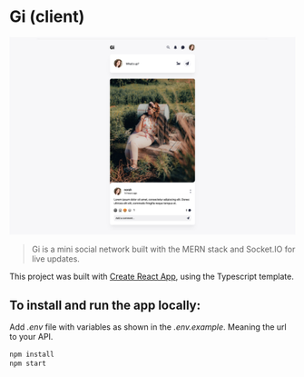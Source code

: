 # Gi (client)
![Thumbnail](https://github.com/norahmaria/gi-client/blob/main/public/thumbnail.png?raw=true)

> Gi is a mini social network built with the MERN stack and Socket.IO for live updates.

This project was built with [Create React App](https://github.com/facebook/create-react-app), using the Typescript template.
## To install and run the app locally:
Add *.env* file with variables as shown in the *.env.example*. Meaning the url to your API.
```
npm install
npm start
```